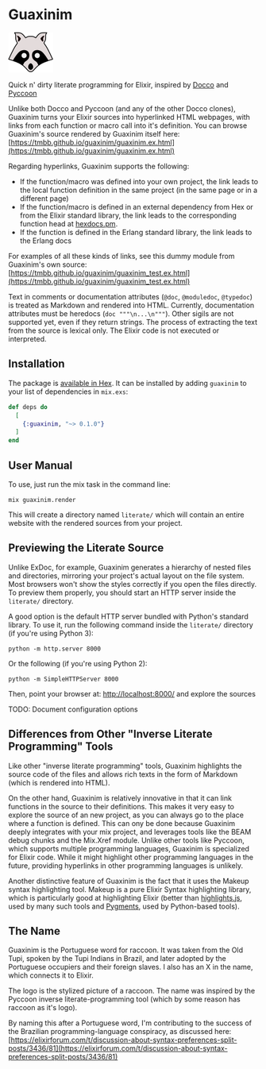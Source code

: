 # Guaxinim

![Guaxinim = Racoon](assets/logo/logo.png)


Quick n' dirty literate programming for Elixir, inspired by
[Docco](http://ashkenas.com/docco/)
and [Pyccoon](http://ckald.github.io/pyccoon/)

Unlike both Docco and Pyccoon (and any of the other Docco clones),
Guaxinim turns your Elixir sources into hyperlinked HTML webpages,
with links from each function or macro call into it's definition.
You can browse Guaxinim's source rendered by Guaxinim itself here:
[https://tmbb.github.io/guaxinim/guaxinim.ex.html](https://tmbb.github.io/guaxinim/guaxinim.ex.html)

Regarding hyperlinks, Guaxinim supports the following:

  * If the function/macro was defined into your own project, the link leads to the local function definition in the same project (in the same page or in a different page)
  * If the function/macro is defined in an external dependency from Hex or from the Elixir standard library, the link leads to the corresponding function head at [hexdocs.pm](https://hexdocs.pm).
  * If the function is defined in the Erlang standard library, the link leads to the Erlang docs

For examples of all these kinds of links, see this dummy module from Guaxinim's own source:
[https://tmbb.github.io/guaxinim/guaxinim_test.ex.html](https://tmbb.github.io/guaxinim/guaxinim_test.ex.html)

Text in comments or documentation attributes (`@doc`, `@moduledoc`, `@typedoc`)
is treated as Markdown and rendered into HTML.
Currently, documentation attributes must be heredocs (`doc """\n...\n"""`).
Other sigils are not supported yet, even if they return strings.
The process of extracting the text from the source is lexical only.
The Elixir code is not executed or interpreted.

## Installation

The package is [available in Hex](https://hex.pm/docs/publish).
It can be installed by adding `guaxinim` to your list of dependencies in `mix.exs`:

```elixir
def deps do
  [
    {:guaxinim, "~> 0.1.0"}
  ]
end
```

## User Manual

To use, just run the mix task in the command line:

```
mix guaxinim.render
```

This will create a directory named `literate/` which will contain an entire website
with the rendered sources from your project.

## Previewing the Literate Source

Unlike ExDoc, for example, Guaxinim generates a hierarchy of nested files and directories,
mirroring your project's actual layout on the file system.
Most browsers won't show the styles correctly if you open the files directly.
To preview them properly, you should start an HTTP server inside the `literate/` directory.

A good option is the default HTTP server bundled with Python's standard library.
To use it, run the following command inside the `literate/` directory (if you're using Python 3):

```
python -m http.server 8000
```

Or the following (if you're using Python 2):

```
python -m SimpleHTTPServer 8000
```

Then, point your browser at: [http://localhost:8000/](http://localhost:8000/)
and explore the sources

TODO: Document configuration options

## Differences from Other "Inverse Literate Programming" Tools

Like other "inverse literate programming" tools, Guaxinim highlights the source code
of the files and allows rich texts in the form of Markdown (which is rendered into HTML).

On the other hand, Guaxinim is relatively innovative in that it can link functions
in the source to their definitions.
This makes it very easy to explore the source of an new project, as you can always
go to the place where a function is defined.
This can ony be done because Guaxinim deeply integrates with your mix project,
and leverages tools like the BEAM debug chunks and the Mix.Xref module.
Unlike other tools like Pyccoon, which supports multiple programming languages,
Guaxinim is specialized for Elixir code.
While it might highlight other programming languages in the future,
providing hyperlinks in other programming languages is unlikely.

Another distinctive feature of Guaxinim is the fact that it uses the Makeup syntax highlighting tool.
Makeup is a pure Elixir Syntax highlighting library, which is particularly good at highlighting Elixir
(better than [highlights.js](https://highlightjs.org/), used by many such tools and
[Pygments](http://pygments.org/), used by Python-based tools).

## The Name

Guaxinim is the Portuguese word for raccoon.
It was taken from the Old Tupi, spoken by the Tupi Indians in Brazil,
and later adopted by the Portuguese occupiers and their foreign slaves.
I also has an X in the name, which connects it to Elixir.

The logo is the stylized picture of a raccoon.
The name was inspired by the Pyccoon inverse literate-programming tool
(which by some reason has raccoon as it's logo).

By naming this after a Portuguese word, I'm contributing to the success of the Brazilian
programming-language conspiracy, as discussed here:
[https://elixirforum.com/t/discussion-about-syntax-preferences-split-posts/3436/81](https://elixirforum.com/t/discussion-about-syntax-preferences-split-posts/3436/81)